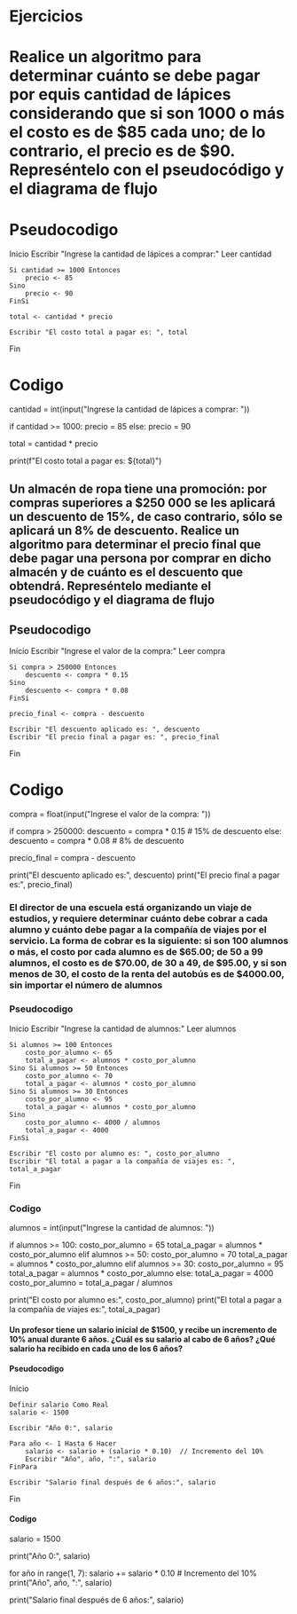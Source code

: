 # Ejercicios 
# Realice un algoritmo para determinar cuánto se debe pagar por equis cantidad de lápices considerando que si son 1000 o más el costo es de $85 cada uno; de lo contrario, el precio es de $90. Represéntelo con el pseudocódigo y el diagrama de flujo

# Pseudocodigo 
Inicio
    Escribir "Ingrese la cantidad de lápices a comprar:"
    Leer cantidad

    Si cantidad >= 1000 Entonces
        precio <- 85
    Sino
        precio <- 90
    FinSi

    total <- cantidad * precio

    Escribir "El costo total a pagar es: ", total
Fin

# Codigo 

cantidad = int(input("Ingrese la cantidad de lápices a comprar: "))

if cantidad >= 1000:
    precio = 85
else:
    precio = 90

total = cantidad * precio

print(f"El costo total a pagar es: ${total}")

## Un almacén de ropa tiene una promoción: por compras superiores a $250 000 se les aplicará un descuento de 15%, de caso contrario, sólo se aplicará un 8% de descuento. Realice un algoritmo para determinar el precio final que debe pagar una persona por comprar en dicho almacén y de cuánto es el descuento que obtendrá. Represéntelo mediante el pseudocódigo y el diagrama de flujo

## Pseudocodigo 
Inicio
    Escribir "Ingrese el valor de la compra:"
    Leer compra

    Si compra > 250000 Entonces
        descuento <- compra * 0.15
    Sino
        descuento <- compra * 0.08
    FinSi

    precio_final <- compra - descuento

    Escribir "El descuento aplicado es: ", descuento
    Escribir "El precio final a pagar es: ", precio_final
Fin

# Codigo 
compra = float(input("Ingrese el valor de la compra: "))

if compra > 250000:
    descuento = compra * 0.15  # 15% de descuento
else:
    descuento = compra * 0.08  # 8% de descuento

precio_final = compra - descuento

print("El descuento aplicado es:", descuento)
print("El precio final a pagar es:", precio_final)

### El director de una escuela está organizando un viaje de estudios, y requiere determinar cuánto debe cobrar a cada alumno y cuánto debe pagar a la compañía de viajes por el servicio. La forma de cobrar es la siguiente: si son 100 alumnos o más, el costo por cada alumno es de $65.00; de 50 a 99 alumnos, el costo es de $70.00, de 30 a 49, de $95.00, y si son menos de 30, el costo de la renta del autobús es de $4000.00, sin importar el número de alumnos

### Pseudocodigo 
Inicio
    Escribir "Ingrese la cantidad de alumnos:"
    Leer alumnos

    Si alumnos >= 100 Entonces
        costo_por_alumno <- 65
        total_a_pagar <- alumnos * costo_por_alumno
    Sino Si alumnos >= 50 Entonces
        costo_por_alumno <- 70
        total_a_pagar <- alumnos * costo_por_alumno
    Sino Si alumnos >= 30 Entonces
        costo_por_alumno <- 95
        total_a_pagar <- alumnos * costo_por_alumno
    Sino
        costo_por_alumno <- 4000 / alumnos
        total_a_pagar <- 4000
    FinSi

    Escribir "El costo por alumno es: ", costo_por_alumno
    Escribir "El total a pagar a la compañía de viajes es: ", total_a_pagar
Fin

### Codigo
alumnos = int(input("Ingrese la cantidad de alumnos: "))

if alumnos >= 100:
    costo_por_alumno = 65
    total_a_pagar = alumnos * costo_por_alumno
elif alumnos >= 50:
    costo_por_alumno = 70
    total_a_pagar = alumnos * costo_por_alumno
elif alumnos >= 30:
    costo_por_alumno = 95
    total_a_pagar = alumnos * costo_por_alumno
else:
    total_a_pagar = 4000
    costo_por_alumno = total_a_pagar / alumnos

print("El costo por alumno es:", costo_por_alumno)
print("El total a pagar a la compañía de viajes es:", total_a_pagar)

#### Un profesor tiene un salario inicial de $1500, y recibe un incremento de 10% anual durante 6 años. ¿Cuál es su salario al cabo de 6 años? ¿Qué salario ha recibido en cada uno de los 6 años?

#### Pseudocodigo 


Inicio
    
    Definir salario Como Real
    salario <- 1500

    Escribir "Año 0:", salario

    Para año <- 1 Hasta 6 Hacer
        salario <- salario + (salario * 0.10)  // Incremento del 10%
        Escribir "Año", año, ":", salario
    FinPara

    Escribir "Salario final después de 6 años:", salario
Fin

#### Codigo 
salario = 1500

print("Año 0:", salario)

for año in range(1, 7):
    salario += salario * 0.10  # Incremento del 10%
    print("Año", año, ":", salario)

print("Salario final después de 6 años:", salario)
